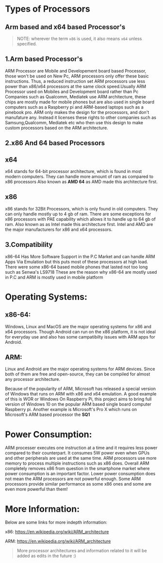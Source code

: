 # Types of Processors
## Arm based and x64 based Processor's

>NOTE: wherever the term `x86` is used, it also means `x64` unless specified.

## 1.Arm based Processor's
ARM Processor are Mobile and Developement board based Processor, those won't be used on New Pc, ARM processors only offer these basic instructions. Thus, a reduced instruction set  ARM processors use less power than x86/x64 processors at the same clock speed.Usually ARM Processor used on Mobiles and Development board rather than Pc
Companies such as Qualcomm, Mediatek use ARM architecture, these chips are mostly made for mobile phones but are also used in single board computers such as a Raspberry pi and ARM-based laptops such as a pinebook pro. ARM only makes the design for the processors, and don't manufature any. Instead it licenses these rights to other companies such as Samsung,Qualcomm, Mediatek etc who then use this design to make custom processors based on the ARM architecture.

## 2.x86 And 64 based Processors
## x64
x64 stands for 64-bit processor architecture, which is found in most modern computers. They can handle more amount of ram as compared to x86 processors
Also known as <strong>AMD 64</strong> as AMD made this architecture first.

## x86
x86 stands for 32Bit Processors, which is only found in old computers. They can only handle mostly up to 4 gb of ram. There are some exceptions for x86 processors with PAE capability which allows it to handle up to 64 gb of ram. Also known as  as Intel made this architecture first.
Intel and AMD are the major manufacturers for x86 and x64 processors.

## 3.Compatibility
x86-64 Has More Software Support in the P.C Market and can handle ARM Apps Via Emulation but this puts most of these processors at high load.
There were some x86-64 based mobile phones that lasted not too long such as Senwa's LS9718
These are the reason why x86-64 are mostly used in P.C and ARM is mostly used in mobile platform

# Operating Systems:
## x86-64:
Windows, Linux and MacOS are the major operating systems for x86 and x64 processors. Though Android can run on the x86 platform, it is not ideal for everyday use and also has some campatibilty issues with ARM apps for Android.

## ARM:
Linux and Android are the major operating systems for ARM devices. Since both of them are free and open-source, they can be compiled for almost any processor architecture.

Because of the popularity of ARM, Microsoft has released a special version of Windows that runs on ARM with x86 and x64 emulation. A good example of this is WOR
or Windows On Raspberry Pi, this project aims to bring full version of Windows 10 on the popular ARM based single board computer Raspberry pi. Another example is Microsoft's Pro X which runs on Microsoft's ARM based processor the <strong>SQ1</strong>


# Power Consumption:
ARM processer executes one instruction at a time and it requires less power compared to their counterpart. It consumes 5W power even when GPUs and other peripherals are used at the same time. ARM processors use more memory to process multiple instructions such as x86 does. Overall ARM completely removes x86 from question in the smartphone market where power consumption is an important factor. Lower power consumption does not mean the ARM processors are not powerful enough. Some ARM processors provide similar performance as some x86 ones and some are even more powerful than them!


# More Information:
Below are some links for more indepth information:

x86:
https://en.wikipedia.org/wiki/ARM_architecture

ARM:
https://en.wikipedia.org/wiki/ARM_architecture

>More processor architectures and information related to it will be added as edits in the future :)

